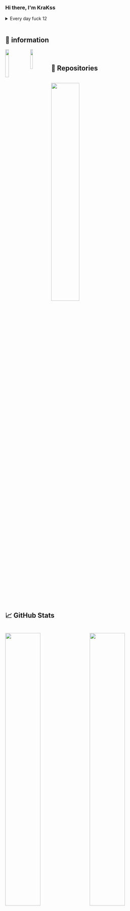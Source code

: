 ### Hi there, I'm KraKss

<details>
  <summary>Every day fuck 12</summary>
 Meaning : <br>
 I'm a nice guy cops it's a reference to Trilogie - Osirus Jack where Kaki Santana says "Every day fuck 12 in French".  
</details> 

<br>

## 📍 information

<a href="https://discord.gg/nF9aHrSJh6">
  <img align="left" width="15%" src="https://img.shields.io/badge/DISCORD-%237289DA.svg?style=for-the-badge&logo=discord&logoColor=white" />
</a>

<a href="https://www.youtube.com/channel/UCEdzRBEGm4cQkhM5VWmtk5Q">
  <img align="left" width="12.6%" src="https://img.shields.io/badge/KraKss-%23FF0000.svg?style=for-the-badge&logo=YouTube&logoColor=white" />
</a>

<br>

## 📌 Repositories
<br>

<a href="https://github.com/KraKss/vWhiten">
  <img align="center" width="42%" src="https://github-readme-stats.vercel.app/api/pin/?username=KraKss&repo=vWhiten&title_color=ffffff&text_color=c9cacc&icon_color=ffffff&bg_color=0A0C10" />
</a>

## 📈 GitHub Stats
<br>
<a href="https://github.com/KraKss">
  <img align="left" width="47%" src="https://github-readme-stats.vercel.app/api?username=KraKss&hide=html,css&title_color=ffffff&text_color=c9cacc&icon_color=4AB197&bg_color=0A0C10"/>
  <img align="right" width="47%" src="https://github-readme-stats.vercel.app/api/top-langs/?username=KraKss&hide=html,css&title_color=ffffff&text_color=c9cacc&icon_color=4AB197&bg_color=0A0C10"/>
</a>
